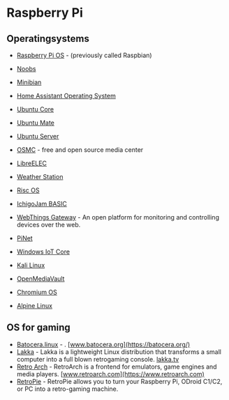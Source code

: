 # Raspberry Pi

## Operatingsystems
- [Raspberry Pi OS](https://www.raspberrypi.org/downloads/raspberry-pi-os/) - (previously called Raspbian)
- [Noobs](https://www.raspberrypi.org/downloads/noobs/)
- [Minibian](https://minibianpi.wordpress.com/)
- [Home Assistant Operating System](https://github.com/home-assistant/operating-system)
- [Ubuntu Core](https://ubuntu.com/download/raspberry-pi-core)
- [Ubuntu Mate](https://ubuntu-mate.org/ports/raspberry-pi/)
- [Ubuntu Server](https://ubuntu.com/download/raspberry-pi)
- [OSMC](https://osmc.tv/) - free and open source media center
- [LibreELEC](https://libreelec.tv/)
- [Weather Station](https://downloads.raspberrypi.org/weather_station/images/weather_station-2018-01-14/)
- [Risc OS](https://www.riscosopen.org/content/downloads/raspberry-pi)
- [IchigoJam BASIC](https://ichigojam.github.io/RPi/)
- [WebThings Gateway](https://iot.mozilla.org/gateway/) - An open platform for monitoring and controlling devices over the web.
- [PiNet](http://pinet.org.uk/)
- [Windows IoT Core](https://www.microsoft.com/en-us/software-download/windows10iotcore)

- [Kali Linux](https://www.kali.org/docs/arm/raspberry-pi-full-encryption/)
- [OpenMediaVault](https://www.openmediavault.org/)
- [Chromium OS](https://github.com/FydeOS/chromium_os-raspberry_pi)
- [Alpine Linux](https://wiki.alpinelinux.org/wiki/Raspberry_Pi)

## OS for gaming
- [Batocera.linux](https://github.com/batocera-linux/batocera.linux) - . [www.batocera.org](https://batocera.org/)
- [Lakka](https://github.com/libretro/Lakka-LibreELEC) - Lakka is a lightweight Linux distribution that transforms a small computer into a full blown retrogaming console. [lakka.tv](http://www.lakka.tv/)
- [Retro Arch](https://github.com/libretro/RetroArch) - RetroArch is a frontend for emulators, game engines and media players. [www.retroarch.com](https://www.retroarch.com)
- [RetroPie](https://retropie.org.uk/) - RetroPie allows you to turn your Raspberry Pi, ODroid C1/C2, or PC into a retro-gaming machine.
